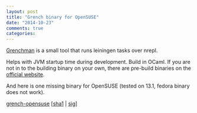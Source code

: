 ```yaml
---
layout: post
title: "Grench binary for OpenSUSE"
date: "2014-10-23"
comments: true
categories:
---
```


[Grenchman](http://leiningen.org/grench.html) is a small tool that runs leiningen tasks over nrepl.

Helps with JVM startup time during development.
Build in OCaml. If you are not in to the building binary on your own,
there are pre-build binaries on the [official website](http://leiningen.org/grench.html).

And here is one missing binary for OpenSUSE (tested on 13.1, fedora binary does not work).

[grench-opensuse](https://d1wvxg652jdms0.cloudfront.net/grenchman/grench-0.2.0-opensuse)
[[sha1](https://d1wvxg652jdms0.cloudfront.net/grenchman/grench-0.2.0-opensuse.sha1)
| [sig](https://d1wvxg652jdms0.cloudfront.net/grenchman/grench-0.2.0-opensuse.asc)]
<!--more-->
